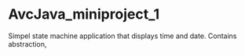 # AvcJava_miniproject_1
Simpel state machine application that displays time and date.
Contains abstraction,
